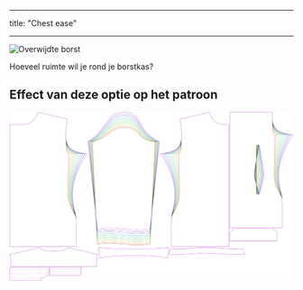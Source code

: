 - - -
title: "Chest ease"
- - -

![Overwijdte borst](chestease.svg)

Hoeveel ruimte wil je rond je borstkas?

## Effect van deze optie op het patroon

![Deze afbeelding toont het effect van deze optie door meerdere varianten die een andere waarde hebben voor deze optie te vervangen](simon_chestease_sample.svg "Effect of this option on the pattern")
